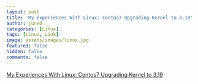 ```yaml
---
layout: post
title: 'My Experiences With Linux: Centos7 Upgrading Kernel to 3.19'
author: juned
categories: [Linux]
tags: [Linux, Link]
image: assets/images/linux.jpg
featured: false
hidden: false
comments: false
---
```

[My Experiences With Linux: Centos7 Upgrading Kernel to 3.19](http://bipinkdas.blogspot.com/2015/02/centos7-upgrading-kernel-to-319.html)
